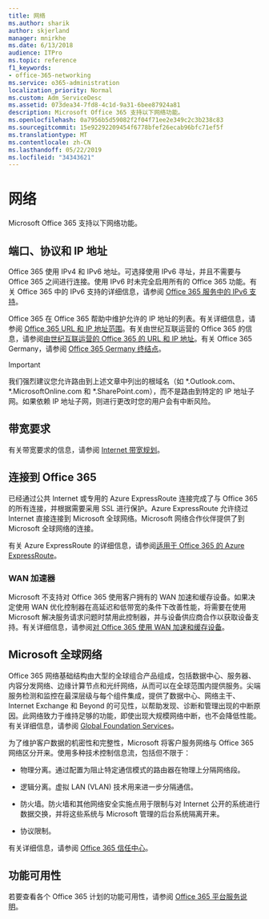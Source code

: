 ```yaml
---
title: 网络
ms.author: sharik
author: skjerland
manager: mnirkhe
ms.date: 6/13/2018
audience: ITPro
ms.topic: reference
f1_keywords:
- office-365-networking
ms.service: o365-administration
localization_priority: Normal
ms.custom: Adm_ServiceDesc
ms.assetid: 073dea34-7fd8-4c1d-9a31-6bee87924a81
description: Microsoft Office 365 支持以下网络功能。
ms.openlocfilehash: 0a7956b5d59082f2f04f71ee2e349c2c3b238c83
ms.sourcegitcommit: 15e92292209454f6778bfef26ecab96bfc71ef5f
ms.translationtype: MT
ms.contentlocale: zh-CN
ms.lasthandoff: 05/22/2019
ms.locfileid: "34343621"
---
```

# <a name="networking"></a>网络

Microsoft Office 365 支持以下网络功能。
  
## <a name="ports-protocols-and-ip-addresses"></a>端口、协议和 IP 地址

Office 365 使用 IPv4 和 IPv6 地址。可选择使用 IPv6 寻址，并且不需要与 Office 365 之间进行连接。使用 IPv6 时未完全启用所有的 Office 365 功能。有关 Office 365 中的 IPv6 支持的详细信息，请参阅 [Office 365 服务中的 IPv6 支持](https://go.microsoft.com/fwlink/?LinkID=785121&amp;clcid=0x409)。
  
Office 365 在 Office 365 帮助中维护允许的 IP 地址的列表。有关详细信息，请参阅 [Office 365 URL 和 IP 地址范围](https://go.microsoft.com/fwlink/p/?LinkID=243567)。有关由世纪互联运营的 Office 365 的信息，请参阅[由世纪互联运营的 Office 365 的 URL 和 IP 地址](https://go.microsoft.com/fwlink/?LinkID=733351&amp;clcid=0x409)。有关 Office 365 Germany，请参阅 [Office 365 Germany 终结点](https://support.office.com/en-us/article/Office-365-Germany-endpoints-8a113a50-0071-4155-bb8e-eba5a8dbd4c8)。
  
> [!IMPORTANT]
> 我们强烈建议您允许路由到上述文章中列出的根域名（如 \*.Outlook.com、\*.MicrosoftOnline.com 和 \*.SharePoint.com），而不是路由到特定的 IP 地址子网。如果依赖 IP 地址子网，则进行更改时您的用户会有中断风险。 
  
## <a name="bandwidth-requirements"></a>带宽要求

有关带宽要求的信息，请参阅 [Internet 带宽规划](https://go.microsoft.com/fwlink/p/?LinkID=282467)。
  
## <a name="connecting-to-office-365"></a>连接到 Office 365

已经通过公共 Internet 或专用的 Azure ExpressRoute 连接完成了与 Office 365 的所有连接，并根据需要采用 SSL 进行保护。Azure ExpressRoute 允许绕过 Internet 直接连接到 Microsoft 全球网络。Microsoft 网络合作伙伴提供了到 Microsoft 全球网络的连接。
  
有关 Azure ExpressRoute 的详细信息，请参阅[适用于 Office 365 的 Azure ExpressRoute](https://aka.ms/expressrouteoffice365)。
  
### <a name="wan-accelerators"></a>WAN 加速器

Microsoft 不支持对 Office 365 使用客户拥有的 WAN 加速和缓存设备。如果决定使用 WAN 优化控制器在高延迟和低带宽的条件下改善性能，将需要在使用 Microsoft 解决服务请求问题时禁用此控制器，并与设备供应商合作以获取设备支持。有关详细信息，请参阅[对 Office 365 使用 WAN 加速和缓存设备](https://go.microsoft.com/fwlink/p/?LinkID=282468)。
  
## <a name="the-global-microsoft-network"></a>Microsoft 全球网络

Office 365 网络基础结构由大型的全球组合产品组成，包括数据中心、服务器、内容分发网络、边缘计算节点和光纤网络，从而可以在全球范围内提供服务。尖端服务检测和监控在最深层级与每个组件集成，提供了数据中心、网络主干、Internet Exchange 和 Beyond 的可见性，以帮助发现、诊断和管理出现的中断原因。此网络致力于维持足够的功能，即使出现大规模网络中断，也不会降低性能。有关详细信息，请参阅 [Global Foundation Services](https://go.microsoft.com/fwlink/p/?LinkID=282622)。 
  
为了维护客户数据的机密性和完整性，Microsoft 将客户服务网络与 Office 365 网络区分开来。使用多种技术控制信息流，包括但不限于：
  
- 物理分离。通过配置为阻止特定通信模式的路由器在物理上分隔网络段。
    
- 逻辑分离。虚拟 LAN (VLAN) 技术用来进一步分隔通信。
    
- 防火墙。防火墙和其他网络安全实施点用于限制与对 Internet 公开的系统进行数据交换，并将这些系统与 Microsoft 管理的后台系统隔离开来。 
    
- 协议限制。
    
有关详细信息，请参阅 [Office 365 信任中心](https://go.microsoft.com/fwlink/p/?LinkID=282621)。 
  
## <a name="feature-availability"></a>功能可用性

若要查看各个 Office 365 计划的功能可用性，请参阅 [Office 365 平台服务说明](https://technet.microsoft.com/en-us/library/office-365-platform-service-description.aspx)。
  

